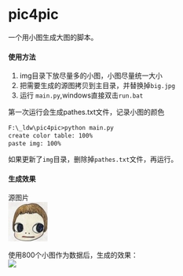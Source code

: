 # pic4pic

一个用小图生成大图的脚本。

#### 使用方法
1. img目录下放尽量多的小图，小图尽量统一大小
2. 把需要生成的源图拷贝到主目录，并替换掉`big.jpg`
3. 运行 `main.py`,windows直接双击`run.bat`

第一次运行会生成pathes.txt文件，记录小图的颜色  

	F:\_ldw\pic4pic>python main.py
	create color table: 100%
	paste img: 100%

如果更新了`img`目录，删除掉`pathes.txt`文件，再运行。

#### 生成效果
源图片  
![](big.jpg)

使用800个小图作为数据后，生成的效果：  
![](bigbig.jpg)

